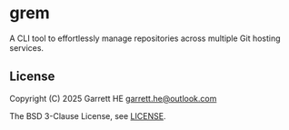# grem

A CLI tool to effortlessly manage repositories across multiple Git hosting
services.

## License

Copyright (C) 2025 Garrett HE <garrett.he@outlook.com>

The BSD 3-Clause License, see [LICENSE](./LICENSE).

